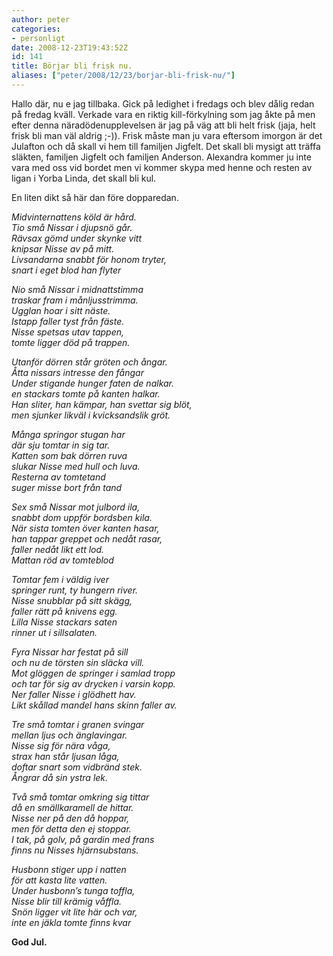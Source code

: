 ```yaml
---
author: peter
categories:
- personligt
date: 2008-12-23T19:43:52Z
id: 141
title: Börjar bli frisk nu.
aliases: ["peter/2008/12/23/borjar-bli-frisk-nu/"]
---
```


Hallo där, nu e jag tillbaka. Gick på ledighet i fredags och blev dålig redan på fredag kväll. Verkade vara en riktig kill-förkylning som jag åkte på men efter denna näradödenupplevelsen är jag på väg att bli helt frisk (jaja, helt frisk bli man väl aldrig ;-)). Frisk måste man ju vara eftersom imorgon är det Julafton och då skall vi hem till familjen Jigfelt. Det skall bli mysigt att träffa släkten, familjen Jigfelt och familjen Anderson. Alexandra kommer ju inte vara med oss vid bordet men vi kommer skypa med henne och resten av ligan i Yorba Linda, det skall bli kul.

En liten dikt så här dan före dopparedan.

_Midvinternattens köld är hård.  
Tio små Nissar i djupsnö går.  
Rävsax gömd under skynke vitt  
knipsar Nisse av på mitt.  
Livsandarna snabbt för honom tryter,  
snart i eget blod han flyter_

_Nio små Nissar i midnattstimma  
traskar fram i månljusstrimma.  
Ugglan hoar i sitt näste.  
Istapp faller tyst från fäste.  
Nisse spetsas utav tappen,  
tomte ligger död på trappen._

_Utanför dörren står gröten och ångar.  
Åtta nissars intresse den fångar  
Under stigande hunger faten de nalkar.  
en stackars tomte på kanten halkar.  
Han sliter, han kämpar, han svettar sig blöt,  
men sjunker likväl i kvicksandslik gröt._

_Många springor stugan har  
där sju tomtar in sig tar.  
Katten som bak dörren ruva  
slukar Nisse med hull och luva.  
Resterna av tomtetand  
suger misse bort från tand_

_Sex små Nissar mot julbord ila,  
snabbt dom uppför bordsben kila.  
När sista tomten över kanten hasar,  
han tappar greppet och nedåt rasar,  
faller nedåt likt ett lod.  
Mattan röd av tomteblod_

_Tomtar fem i väldig iver  
springer runt, ty hungern river.  
Nisse snubblar på sitt skägg,  
faller rätt på knivens egg.  
Lilla Nisse stackars saten  
rinner ut i sillsalaten._

_Fyra Nissar har festat på sill  
och nu de törsten sin släcka vill.  
Mot glöggen de springer i samlad tropp  
och tar för sig av drycken i varsin kopp.  
Ner faller Nisse i glödhett hav.  
Likt skållad mandel hans skinn faller av._

_Tre små tomtar i granen svingar  
mellan ljus och änglavingar.  
Nisse sig för nära våga,  
strax han står ljusan låga,  
doftar snart som vidbränd stek.  
Ångrar då sin ystra lek._

_Två små tomtar omkring sig tittar  
då en smällkaramell de hittar.  
Nisse ner på den då hoppar,  
men för detta den ej stoppar.  
I tak, på golv, på gardin med frans  
finns nu Nisses hjärnsubstans._

_Husbonn stiger upp i natten  
för att kasta lite vatten.  
Under husbonn’s tunga toffla,  
Nisse blir till krämig våffla.  
Snön ligger vit lite här och var,  
inte en jäkla tomte finns kvar_

**God Jul.**
